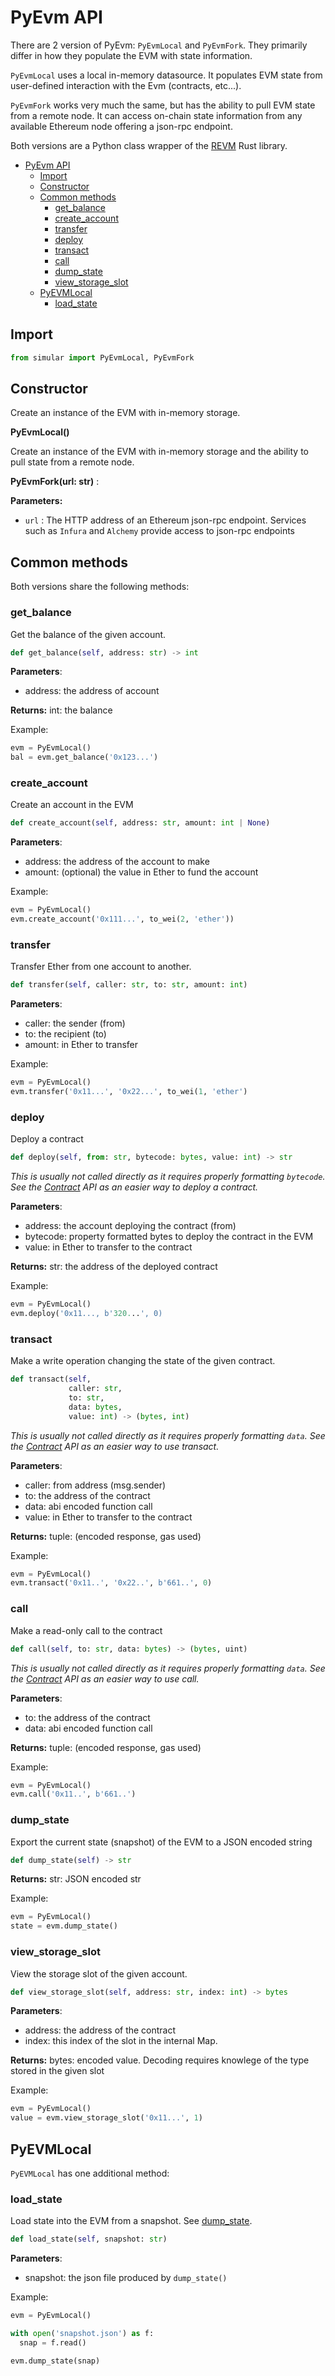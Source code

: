 # PyEvm API

There are 2 version of PyEvm:  `PyEvmLocal` and `PyEvmFork`. They primarily differ in how they populate the EVM with state information. 

`PyEvmLocal` uses a local in-memory datasource. It populates EVM state from user-defined interaction with the Evm (contracts, etc...).  

`PyEvmFork` works very much the same, but has the ability to pull EVM state from a remote node.  It can access on-chain state information from any available Ethereum node offering a json-rpc endpoint.

Both versions are a Python class wrapper of the [REVM](https://github.com/bluealloy/revm/tree/main) Rust library.

- [PyEvm API](#pyevm-api)
  - [Import](#import)
  - [Constructor](#constructor)
  - [Common methods](#common-methods)
    - [get\_balance](#get_balance)
    - [create\_account](#create_account)
    - [transfer](#transfer)
    - [deploy](#deploy)
    - [transact](#transact)
    - [call](#call)
    - [dump\_state](#dump_state)
    - [view\_storage\_slot](#view_storage_slot)
  - [PyEVMLocal](#pyevmlocal)
    - [load\_state](#load_state)

## Import
```python
from simular import PyEvmLocal, PyEvmFork
```

## Constructor
  
Create an instance of the EVM with in-memory storage.

**PyEvmLocal()**

Create an instance of the EVM with in-memory storage and the ability to pull state from a remote node.

**PyEvmFork(url: str)** : 

**Parameters:** 
- `url` : The HTTP address of an Ethereum json-rpc endpoint.  Services such as `Infura` and `Alchemy` provide access to json-rpc endpoints


## Common methods
Both versions share the following methods:

### get_balance
Get the balance of the given account.

```python
def get_balance(self, address: str) -> int
```

**Parameters**:
- address: the address of account

**Returns:** int: the balance 

Example:
```python
evm = PyEvmLocal()
bal = evm.get_balance('0x123...')
```

### create_account
Create an account in the EVM

```python
def create_account(self, address: str, amount: int | None)
```

**Parameters**:
- address: the address of the account to make
- amount: (optional) the value in Ether to fund the account
  
Example:
```python
evm = PyEvmLocal()
evm.create_account('0x111...', to_wei(2, 'ether'))
```

### transfer
Transfer Ether from one account to another.

```python
def transfer(self, caller: str, to: str, amount: int)
```

**Parameters**:
- caller: the sender (from)
- to: the recipient (to)
- amount: in Ether to transfer
  
Example:
```python
evm = PyEvmLocal()
evm.transfer('0x11...', '0x22...', to_wei(1, 'ether')
```

### deploy
Deploy a contract

```python
def deploy(self, from: str, bytecode: bytes, value: int) -> str
```

*This is usually not called directly as it requires properly formatting `bytecode`. See the [Contract](./contract.md) API as an easier way to deploy a contract.*

**Parameters**:
- address: the account deploying the contract (from)
- bytecode: property formatted bytes to deploy the contract in the EVM
- value: in Ether to transfer to the contract

**Returns:** str: the address of the deployed contract

Example:
```python
evm = PyEvmLocal()
evm.deploy('0x11..., b'320...', 0)
```

### transact
Make a write operation changing the state of the given contract.

```python
def transact(self, 
             caller: str, 
             to: str, 
             data: bytes, 
             value: int) -> (bytes, int)
```

*This is usually not called directly as it requires properly formatting `data`. See the [Contract](./contract.md) API as an easier way to use transact.*

**Parameters**:
- caller: from address (msg.sender)
- to: the address of the contract
- data: abi encoded function call
- value: in Ether to transfer to the contract

**Returns:** tuple: (encoded response, gas used)

Example:
```python
evm = PyEvmLocal()
evm.transact('0x11..', '0x22..', b'661..', 0)
```

### call
Make a read-only call to the contract

```python
def call(self, to: str, data: bytes) -> (bytes, uint)
```
*This is usually not called directly as it requires properly formatting `data`. See the [Contract](./contract.md) API as an easier way to use call.*

**Parameters**:
- to: the address of the contract
- data: abi encoded function call

**Returns:** tuple: (encoded response, gas used)

Example:
```python
evm = PyEvmLocal()
evm.call('0x11..', b'661..')
```

### dump_state
Export the current state (snapshot) of the EVM to a JSON encoded string

```python
def dump_state(self) -> str
```

**Returns:** str: JSON encoded str

Example:
```python
evm = PyEvmLocal()
state = evm.dump_state()
```

### view_storage_slot
View the storage slot of the given account.

```python
def view_storage_slot(self, address: str, index: int) -> bytes
```

**Parameters**:
- address: the address of the contract
- index: this index of the slot in the internal Map.


**Returns:** bytes: encoded value.  Decoding requires knowlege of the type stored in the given slot

Example:
```python
evm = PyEvmLocal()
value = evm.view_storage_slot('0x11...', 1)
```

## PyEVMLocal
`PyEVMLocal` has one additional method:

### load_state
Load state into the EVM from a snapshot. See [dump_state](#dump_state).

```python
def load_state(self, snapshot: str)
```
**Parameters**:
- snapshot: the json file produced by `dump_state()`

Example:
```python
evm = PyEvmLocal()

with open('snapshot.json') as f:
  snap = f.read()

evm.dump_state(snap)
```









